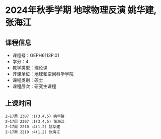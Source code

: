 # 2024年秋季学期 地球物理反演 姚华建, 张海江






## 课程信息

- 课程号：GEPH6113P.01
- 学分：4
- 教学类型：理论课
- 开课单位：地球和空间科学学院
- 课程类别：硕士
- 课程层次：研究生课程

## 上课时间

```
2~17周 2307 :1(3,4,5) 姚华建
2~17周 2307 :1(3,4,5) 张海江
2~17周 2210 :4(1,2) 姚华建
2~17周 2210 :4(1,2) 张海江
```

